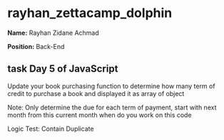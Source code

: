 # rayhan_zettacamp_dolphin

**Name:** Rayhan Zidane Achmad

**Position:** Back-End

## task Day 5 of JavaScript

Update your book purchasing function to determine how many term of credit to purchase a book and displayed it as array of object

Note:
Only determine the due for each term of payment, start with next month from this current month when do you work on this code

Logic Test:
Contain Duplicate
